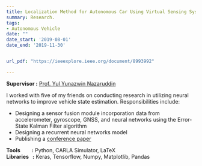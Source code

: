 ```yaml
---
title: Localization Method for Autonomous Car Using Virtual Sensing System
summary: Research.
tags:
- Autonomous Vehicle
date: ""
date_start: '2019-08-01'
date_end: '2019-11-30'


url_pdf: "https://ieeexplore.ieee.org/document/8993992"

---
```

<b>Supervisor :</b> [Prof. Yul Yunazwin Nazaruddin](https://scholar.google.com/citations?user=Rve3vEYAAAAJ&hl=en)

I worked with five of my friends on conducting research in utilizing neural networks to improve vehicle state estimation. Responsibilities include:

* Designing a sensor fusion module incorporation data from accelerometer, gyroscope, GNSS, and neural networks using the Error-State Kalman Filter algorithm
* Designing a recurrent neural networks model
* Publishing a [conference paper](../../publication/localization-method-for-autonomous-car-using-virtual-sensing-system/) 

<b>Tools &emsp; &nbsp;&nbsp; :</b> Python, CARLA Simulator, LaTeX<br>
<b>Libraries &nbsp; :</b> Keras, Tensorflow, Numpy, Matplotlib, Pandas<br>